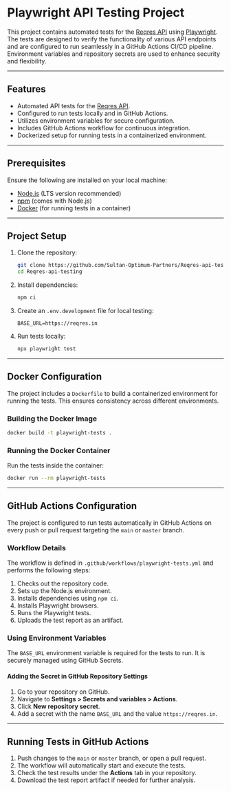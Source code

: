 # Playwright API Testing Project

This project contains automated tests for the [Reqres API](https://reqres.in/) using [Playwright](https://playwright.dev/). The tests are designed to verify the functionality of various API endpoints and are configured to run seamlessly in a GitHub Actions CI/CD pipeline. Environment variables and repository secrets are used to enhance security and flexibility.

---

## Features
- Automated API tests for the [Reqres API](https://reqres.in/).
- Configured to run tests locally and in GitHub Actions.
- Utilizes environment variables for secure configuration.
- Includes GitHub Actions workflow for continuous integration.
- Dockerized setup for running tests in a containerized environment.

---

## Prerequisites

Ensure the following are installed on your local machine:
- [Node.js](https://nodejs.org/) (LTS version recommended)
- [npm](https://www.npmjs.com/) (comes with Node.js)
- [Docker](https://www.docker.com/) (for running tests in a container)

---

## Project Setup

1. Clone the repository:
   ```bash
   git clone https://github.com/Sultan-Optimum-Partners/Reqres-api-testing
   cd Reqres-api-testing
   ```

2. Install dependencies:
   ```bash
   npm ci
   ```

3. Create an `.env.development` file for local testing:
   ```env
   BASE_URL=https://reqres.in
   ```

4. Run tests locally:
   ```bash
   npx playwright test
   ```

---

## Docker Configuration

The project includes a `Dockerfile` to build a containerized environment for running the tests. This ensures consistency across different environments.

### Building the Docker Image
```bash
docker build -t playwright-tests .
```

### Running the Docker Container
Run the tests inside the container:
```bash
docker run --rm playwright-tests
```

---

## GitHub Actions Configuration

The project is configured to run tests automatically in GitHub Actions on every push or pull request targeting the `main` or `master` branch.

### Workflow Details
The workflow is defined in `.github/workflows/playwright-tests.yml` and performs the following steps:
1. Checks out the repository code.
2. Sets up the Node.js environment.
3. Installs dependencies using `npm ci`.
4. Installs Playwright browsers.
5. Runs the Playwright tests.
6. Uploads the test report as an artifact.

### Using Environment Variables
The `BASE_URL` environment variable is required for the tests to run. It is securely managed using GitHub Secrets.

#### Adding the Secret in GitHub Repository Settings
1. Go to your repository on GitHub.
2. Navigate to **Settings > Secrets and variables > Actions**.
3. Click **New repository secret**.
4. Add a secret with the name `BASE_URL` and the value `https://reqres.in`.

---

## Running Tests in GitHub Actions
1. Push changes to the `main` or `master` branch, or open a pull request.
2. The workflow will automatically start and execute the tests.
3. Check the test results under the **Actions** tab in your repository.
4. Download the test report artifact if needed for further analysis.

